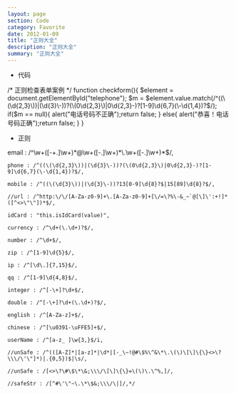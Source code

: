 ```yaml
---
layout: page
section: Code
category: Favorite
date: 2012-01-09
title: "正则大全"
description: "正则大全"
summary: "正则大全"
---
```

 
-   代码  

<label/>
    /* 正则检查表单案例 */
    function checkform(){
        $element = document.getElementById("telephone");
        $m = $element.value.match(/^((\(\d{2,3}\))|(\d{3}\-))?(\(0\d{2,3}\)|0\d{2,3}-)?[1-9]\d{6,7}(\-\d{1,4})?$/);
        if($m == null){
            alert("电话号码不正确");return false;
        }
        else{
            alert("恭喜！电话号码正确");return false;
        }
    }


-   正则  

<label/>
    email : /^\w+([-+.]\w+)*@\w+([-.]\w+)*\.\w+([-.]\w+)*$/,

    phone : /^((\(\d{2,3}\))|(\d{3}\-))?(\(0\d{2,3}\)|0\d{2,3}-)?[1-9]\d{6,7}(\-\d{1,4})?$/,

    mobile : /^((\(\d{3}\))|(\d{3}\-))?13[0-9]\d{8}?$|15[89]\d{8}?$/,

    //url : /^http:\/\/[A-Za-z0-9]+\.[A-Za-z0-9]+[\/=\?%\-&_~`@[\]\':+!]*([^<>\"\"])*$/,

    idCard : "this.isIdCard(value)",

    currency : /^\d+(\.\d+)?$/,

    number : /^\d+$/,

    zip : /^[1-9]\d{5}$/,

    ip : /^[\d\.]{7,15}$/,

    qq : /^[1-9]\d{4,8}$/,

    integer : /^[-\+]?\d+$/,

    double : /^[-\+]?\d+(\.\d+)?$/,

    english : /^[A-Za-z]+$/,

    chinese : /^[\u0391-\uFFE5]+$/,

    userName : /^[a-z_ ]\w{3,}$/i,

    //unSafe : /^(([A-Z]*|[a-z]*|\d*|[-_\~!@#\$%\^&\*\.\(\)\[\]\{\}<>\?\\\/\'\"]*)|.{0,5})$|\s/,

    //unSafe : /[<>\?\#\$\*\&;\\\/\[\]\{\}=\(\)\.\^%,]/,

    //safeStr : /[^#\'\"~\.\*\$&;\\\/\|]/,*/